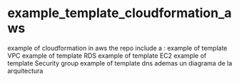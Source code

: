 # example_template_cloudformation_aws
example of cloudformation in aws the repo include a : example of template VPC example of template RDS example of template EC2 example of template Security group example of template dns ademas un diagrama de la arquitectura
